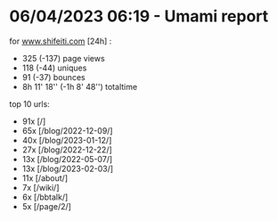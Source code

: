 # 06/04/2023 06:19 - Umami report
for www.shifeiti.com [24h] :

 - 325 (-137) page views
 - 118 (-44) uniques
 - 91 (-37) bounces
 - 8h 11' 18'' (-1h 8' 48'') totaltime


top 10 urls:
 - 91x [/]
 - 65x [/blog/2022-12-09/]
 - 40x [/blog/2023-01-12/]
 - 27x [/blog/2022-12-22/]
 - 13x [/blog/2022-05-07/]
 - 13x [/blog/2023-02-03/]
 - 11x [/about/]
 - 7x [/wiki/]
 - 6x [/bbtalk/]
 - 5x [/page/2/]


